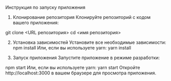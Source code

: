 Инструкция по запуску приложения
1. Клонирование репозитория
Клонируйте репозиторий с кодом вашего приложения:

git clone <URL репозитория>
cd <имя репозитория>

2. Установка зависимостей
Установите все необходимые зависимости:
npm install
Или, если вы используете yarn:
yarn install

3. Запуск приложения
Запустите приложение в режиме разработки:

npm start
Или, если вы используете yarn:
yarn start
Откройте http://localhost:3000 в вашем браузере для просмотра приложения.